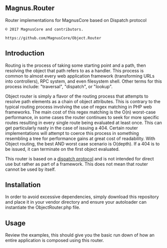 ## Magnus.Router

Router implementations for MagnusCore based on Dispatch protocol

    © 2017 MagnusCore and contributors.

    https://github.com/MagnusCore/Object.Router



Introduction
------------

Routing is the process of taking some starting point and a path, then resolving the object that path refers to as a handler. This process is common to almost every web application framework (transforming URLs into controllers), RPC system, and even filesystem shell. Other terms for this process include: "traversal", "dispatch", or "lookup".

Object router is simply a flavor of the routing process that attempts to resolve path elements as a chain of object attributes. This is contrary to the typical routing process involving the use of regex matching in PHP web frameworks. The main cost of this regex matching is the O(n) worst-case performance, in some cases the router continues to seek for more specific routes resulting in every single route being evaluated at least once. This can get particularly nasty in the case of issuing a 404. Certain router implementations will attempt to coerce this process in something resembling a tree for performance gains at great cost of readability. With Object routing, the best AND worst case scenario is O(depth). If a 404 is to be issued, it can terminate on the first object evaluated.

This router is based on a [dispatch protocol](https://github.com/marrow/Webcore/wiki/Dispatch-Protocol) and is not intended for direct use but rather as part of a framework. This does not mean that router cannot be used by itself.

Installation
------------

In order to avoid excessive dependencies, simply download this repository and place it in your vendor directory and ensure your autoloader can instantiate the ObjectRouter.php file.

Usage
-----

Review the examples, this should give you the basic run down of how an entire application is composed using this router.
